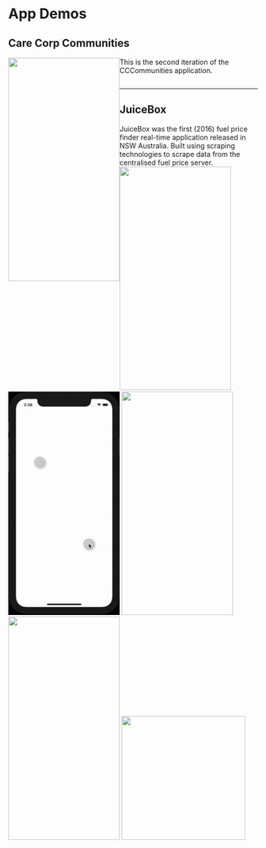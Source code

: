 # App Demos 
## Care Corp Communities

<img align="left" width="225" height="451" src="/CCCommunitiesDemo.gif">

This is the second iteration of the CCCommunities application.
```

```

---

## JuiceBox
JuiceBox was the first (2016) fuel price finder real-time application released in NSW Australia. 
Built using scraping technologies to scrape data from the centralised fuel price server.
<img src="/JuiceboxDemo.gif" width="225" height="451">
<img src="/CirclesDemo.gif" width="225" height="451">
<img src="/BlueSkyDemo.gif" width="225" height="451">
<img src="/CyberStudiosDemo.gif" width="225" height="451">
<img src="/PingDemo.gif" width="250" height="250">
